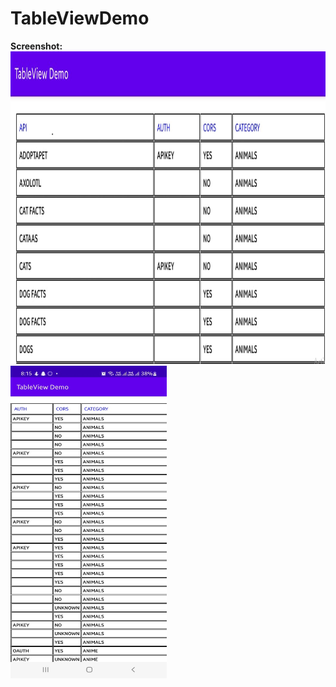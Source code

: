 ﻿# TableViewDemo<br>
 <b>Screenshot:</b><br>
<img src="Images/table.PNG" width=1000 height="500">
<img src="Images/ss1.jpeg" width=250 height="500">


